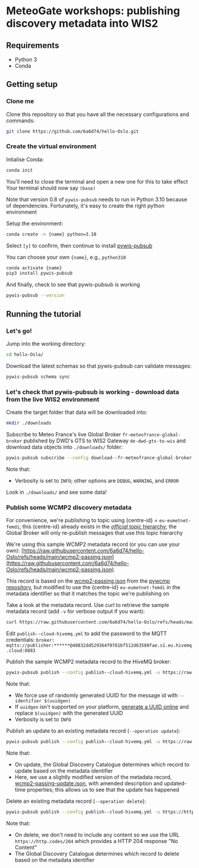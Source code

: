 # MeteoGate workshops: publishing discovery metadata into WIS2

## Requirements
- Python 3
- Conda

## Getting setup

### Clone me

Clone this repository so that you have all the necessary configurations and commands:
```bash
git clone https://github.com/6a6d74/hello-Oslo.git
```

### Create the virtual environment

Intialise Conda:
```bash
conda init
```

You'll need to close the terminal and open a new one for this to take effect
Your terminal should now say `(base)`

Note that version 0.8 of `pywis-pubsub` needs to run in Python 3.10 because of dependencies. Fortunately, it's easy to create the right python environment

Setup the environment:
```bash
conda create -n {name} python=3.10 
```

Select `[y]` to confirm, then continue to install [pywis-pubsub](https://github.com/World-Meteorological-Organization/pywis-pubsub)

You can choose your own `{name}`, e.g., `python310`

```bash
conda activate {name}
pip3 install pywis-pubsub
```

And finally, check to see that pywis-pubsub is working

```bash
pywis-pubsub --version
```



## Running the tutorial

### Let's go!

Jump into the working directory:
```bash
cd hello-Oslo/
```

Download the latest schemas so that pywis-pubsub can validate messages:
```bash
pywis-pubsub schema sync
```

### Let's check that pywis-pubsub is working - download data from the live WIS2 environment

Create the target folder that data will be downloaded into:
```bash
mkdir ./downloads
```

Subscribe to Meteo France's live Global Broker `fr-meteofrance-global-broker` published by DWD's GTS to WIS2 Gateway `de-dwd-gts-to-wis` and download data objects into `./downloads/` folder:
```bash
pywis-pubsub subscribe --config download--fr-meteofrance-global-broker.yml --download --verbosity INFO
```

Note that:
- Verbosity is set to `INFO`; other options are `DEBUG`, `WARNING`, and `ERROR`

Look in `./downloads/` and see some data!

### Publish some WCMP2 discovery metadata

For convenience, we're publishing to topic using {centre-id} = `eu-eumetnet-femdi`; this {centre-id} already exists in the [_official_ topic hierarchy](http://codes.wmo.int/wis/topic-hierarchy/centre-id); the Global Broker will only re-publish messages that use this topic hierarchy

We're using this sample WCMP2 metadata record (or you can use your own):
[https://raw.githubusercontent.com/6a6d74/hello-Oslo/refs/heads/main/wcmp2-passing.json](https://raw.githubusercontent.com/6a6d74/hello-Oslo/refs/heads/main/wcmp2-passing.json)

This record is based on the [wcmp2-passing.json](https://raw.githubusercontent.com/World-Meteorological-Organization/pywcmp/master/tests/data/wcmp2-passing.json) from the [pywcmp repository](https://github.com/World-Meteorological-Organization/pywcmp), but modified to use the {centre-id} `eu-eumetnet-femdi` in the metadata identifier so that it matches the topic we're publishing on

Take a look at the metadata record. Use curl to retrieve the sample metadata record (add `-v` for verbose output if you want):
```bash
curl https://raw.githubusercontent.com/6a6d74/hello-Oslo/refs/heads/main/wcmp2-passing.json
```
Edit `publish--cloud-hivemq.yml` to add the password to the MQTT credentials: 
`broker: mqtts://publisher:******@48832dd529364f0781bf512d63580fae.s1.eu.hivemq.cloud:8883`

Publish the sample WCMP2 metadata record to the HiveMQ broker:
```bash
pywis-pubsub publish --config publish--cloud-hivemq.yml -u https://raw.githubusercontent.com/6a6d74/hello-Oslo/refs/heads/main/wcmp2-passing.json --metadata-id "urn:wmo:md:eu-eumetnet-femdi:observations.swob-realtime" --topic origin/a/wis2/eu-eumetnet-femdi/metadata --identifier $(uuidgen) --verbosity INFO
```

Note that:
- We force use of randomly generated UUID for the message id with `--identifier $(uuidgen)`
- If `uuidgen` isn't supported on your platform, [generate a UUID online](https://guidgenerator.com/) and replace `$(uuidgen)` with the generated UUID
- Verbosity is set to `INFO`

Publish an update to an existing metadata record (`--operation update`):
```bash
pywis-pubsub publish --config publish--cloud-hivemq.yml -u https://raw.githubusercontent.com/6a6d74/hello-Oslo/refs/heads/main/wcmp2-passing-update.json --metadata-id "urn:wmo:md:eu-eumetnet-femdi:observations.swob-realtime" --topic origin/a/wis2/eu-eumetnet-femdi/metadata --identifier $(uuidgen) --operation update --verbosity INFO
```

Note that:
- On update, the Global Discovery Catalogue determines which record to update based on the metadata identifier
- Here, we use a slightly modified version of the metadata record, [wcmp2-passing-update.json](https://raw.githubusercontent.com/6a6d74/hello-Oslo/refs/heads/main/wcmp2-passing-update.json), with amended description and updated-time properties; this allows us to see that the update has happened 

Delete an existing metadata record (`--operation delete`):
```bash
pywis-pubsub publish --config publish--cloud-hivemq.yml -u https://http.codes/204 --metadata-id "urn:wmo:md:eu-eumetnet-femdi:observations.swob-realtime" --topic origin/a/wis2/eu-eumetnet-femdi/metadata --identifier $(uuidgen) --operation delete --verbosity INFO
```

Note that:
- On delete, we don't need to include any content so we use the URL `https://http.codes/204` which provides a HTTP 204 response "No Content"
- The Global Discovery Catalogue determines which record to delete based on the metadata identifier
